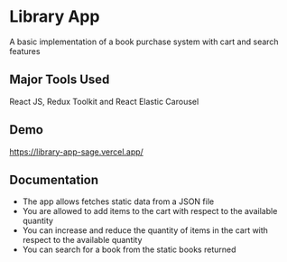 # Library App

A basic implementation of a book purchase system with cart and search features

## Major Tools Used

React JS, Redux Toolkit and React Elastic Carousel

## Demo

https://library-app-sage.vercel.app/

## Documentation

- The app allows fetches static data from a JSON file
- You are allowed to add items to the cart with respect to the available quantity
- You can increase and reduce the quantity of items in the cart with respect to the available quantity
- You can search for a book from the static books returned
